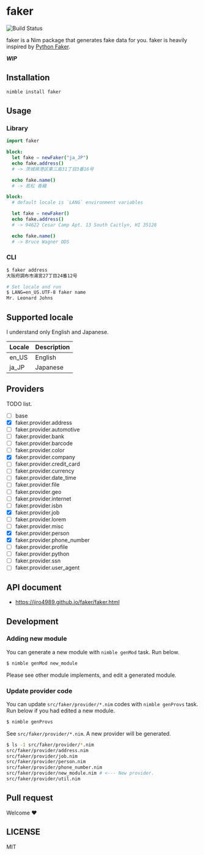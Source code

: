 # faker

![Build Status](https://github.com/jiro4989/faker/workflows/build/badge.svg)

faker is a Nim package that generates fake data for you.
faker is heavily inspired by [Python Faker](https://github.com/joke2k/faker).

***WIP***

## Installation

```bash
nimble install faker
```

## Usage

### Library

```nim
import faker

block:
  let fake = newFaker("ja_JP")
  echo fake.address()
  # -> 茨城県港区東三島31丁目3番16号

  echo fake.name()
  # -> 若松 香織

block:
  # default locale is `LANG` environment variables

  let fake = newFaker()
  echo fake.address()
  # -> 94622 Cesar Camp Apt. 13 South Caitlyn, HI 35128

  echo fake.name()
  # -> Bruce Wagner DDS
```

### CLI

```bash
$ faker address
大阪府調布市湯宮27丁目24番12号

# Set locale and run
$ LANG=en_US.UTF-8 faker name
Mr. Leonard Johns
```

## Supported locale

I understand only English and Japanese.

| Locale | Description |
| ------ | ----------- |
| en_US | English |
| ja_JP | Japanese |

## Providers

TODO list.

- [ ] base
- [x] faker.provider.address
- [ ] faker.provider.automotive
- [ ] faker.provider.bank
- [ ] faker.provider.barcode
- [ ] faker.provider.color
- [x] faker.provider.company
- [ ] faker.provider.credit_card
- [ ] faker.provider.currency
- [ ] faker.provider.date_time
- [ ] faker.provider.file
- [ ] faker.provider.geo
- [ ] faker.provider.internet
- [ ] faker.provider.isbn
- [x] faker.provider.job
- [ ] faker.provider.lorem
- [ ] faker.provider.misc
- [x] faker.provider.person
- [x] faker.provider.phone_number
- [ ] faker.provider.profile
- [ ] faker.provider.python
- [ ] faker.provider.ssn
- [ ] faker.provider.user_agent

## API document

* https://jiro4989.github.io/faker/faker.html

## Development

### Adding new module

You can generate a new module with `nimble genMod` task.
Run below.

```bash
$ nimble genMod new_module
```

Please see other module implements, and edit a generated module.

### Update provider code

You can update `src/faker/provider/*.nim` codes with `nimble genProvs` task.
Run below if you had edited a new module.

```bash
$ nimble genProvs
```

See `src/faker/provider/*.nim`.
A new provider will be generated.

```bash
$ ls -1 src/faker/provider/*.nim
src/faker/provider/address.nim
src/faker/provider/job.nim
src/faker/provider/person.nim
src/faker/provider/phone_number.nim
src/faker/provider/new_module.nim # <--- New provider.
src/faker/provider/util.nim
```

## Pull request

Welcome :heart:

## LICENSE

MIT

